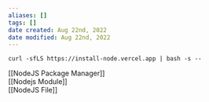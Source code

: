 ```yaml
---
aliases: []
tags: []
date created: Aug 22nd, 2022
date modified: Aug 22nd, 2022
---
```

`curl -sfLS https://install-node.vercel.app | bash -s --`

[[NodeJS Package Manager]]  
[[Nodejs Module]]  
[[NodeJS File]]